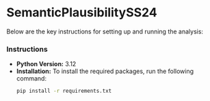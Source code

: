 # SemanticPlausibilitySS24

Below are the key instructions for setting up and running the analysis:

### Instructions

- **Python Version:** 3.12
- **Installation:** To install the required packages, run the following command:
  ```bash
  pip install -r requirements.txt
  ```

